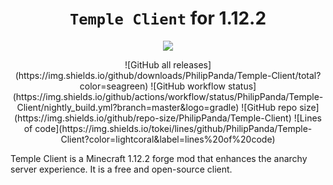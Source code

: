 <h1 align="center"><code>Temple Client</code> for 1.12.2</h1>

<p align="center">
  <img src="https://github.com/PhilipPanda/Temple-Client/blob/main/github/images/logo.png">
</p>

<div align="center">
![GitHub all releases](https://img.shields.io/github/downloads/PhilipPanda/Temple-Client/total?color=seagreen)
![GitHub workflow status](https://img.shields.io/github/actions/workflow/status/PhilipPanda/Temple-Client/nightly_build.yml?branch=master&logo=gradle)
![GitHub repo size](https://img.shields.io/github/repo-size/PhilipPanda/Temple-Client)
![Lines of code](https://img.shields.io/tokei/lines/github/PhilipPanda/Temple-Client?color=lightcoral&label=lines%20of%20code)
</div>

Temple Client is a Minecraft 1.12.2 forge mod that enhances the anarchy server experience. 
It is a free and open-source client.


